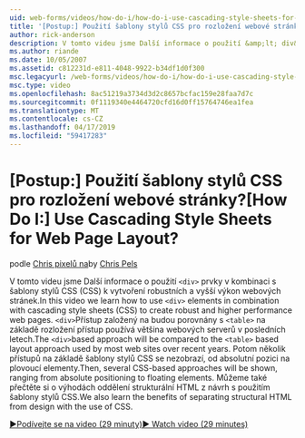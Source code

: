 ```yaml
---
uid: web-forms/videos/how-do-i/how-do-i-use-cascading-style-sheets-for-web-page-layout
title: '[Postup:] Použití šablony stylů CSS pro rozložení webové stránky? | Dokumenty Microsoft'
author: rick-anderson
description: V tomto videu jsme Další informace o použití &amp;lt; div&amp;gt; prvky v kombinaci s šablony stylů (CSS) k vytvoření robustních a vyšší výkon web p...
ms.author: riande
ms.date: 10/05/2007
ms.assetid: c812231d-e811-4048-9922-b34df1d0f300
msc.legacyurl: /web-forms/videos/how-do-i/how-do-i-use-cascading-style-sheets-for-web-page-layout
msc.type: video
ms.openlocfilehash: 8ac51219a3734d3d2c8657bcfac159e28faa7d7c
ms.sourcegitcommit: 0f1119340e4464720cfd16d0ff15764746ea1fea
ms.translationtype: MT
ms.contentlocale: cs-CZ
ms.lasthandoff: 04/17/2019
ms.locfileid: "59417283"
---
```

# <a name="how-do-i-use-cascading-style-sheets-for-web-page-layout"></a><span data-ttu-id="417da-104">[Postup:] Použití šablony stylů CSS pro rozložení webové stránky?</span><span class="sxs-lookup"><span data-stu-id="417da-104">[How Do I:] Use Cascading Style Sheets for Web Page Layout?</span></span>

<span data-ttu-id="417da-105">podle [Chris pixelů na](https://twitter.com/chrispels)</span><span class="sxs-lookup"><span data-stu-id="417da-105">by [Chris Pels](https://twitter.com/chrispels)</span></span>

<span data-ttu-id="417da-106">V tomto videu jsme Další informace o použití `<div>` prvky v kombinaci s šablony stylů CSS (CSS) k vytvoření robustních a vyšší výkon webových stránek.</span><span class="sxs-lookup"><span data-stu-id="417da-106">In this video we learn how to use `<div>` elements in combination with cascading style sheets (CSS) to create robust and higher performance web pages.</span></span> <span data-ttu-id="417da-107">`<div>`Přístup založený na budou porovnány s `<table>` na základě rozložení přístup používá většina webových serverů v posledních letech.</span><span class="sxs-lookup"><span data-stu-id="417da-107">The `<div>`based approach will be compared to the `<table>` based layout approach used by most web sites over recent years.</span></span> <span data-ttu-id="417da-108">Potom několik přístupů na základě šablony stylů CSS se nezobrazí, od absolutní pozici na plovoucí elementy.</span><span class="sxs-lookup"><span data-stu-id="417da-108">Then, several CSS-based approaches will be shown, ranging from absolute positioning to floating elements.</span></span> <span data-ttu-id="417da-109">Můžeme také přečtěte si o výhodách oddělení strukturální HTML z návrh s použitím šablony stylů CSS.</span><span class="sxs-lookup"><span data-stu-id="417da-109">We also learn the benefits of separating structural HTML from design with the use of CSS.</span></span>

[<span data-ttu-id="417da-110">&#9654;Podívejte se na video (29 minuty)</span><span class="sxs-lookup"><span data-stu-id="417da-110">&#9654; Watch video (29 minutes)</span></span>](https://channel9.msdn.com/Blogs/ASP-NET-Site-Videos/how-do-i-use-cascading-style-sheets-for-web-page-layout)
